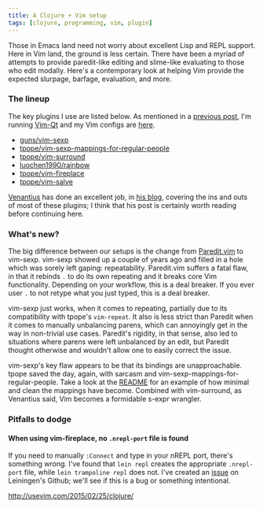 ```yaml
---
title: A Clojure + Vim setup
tags: [clojure, programming, vim, plugin]
---
```


Those in Emacs land need not worry about excellent Lisp and REPL support. Here
in Vim land, the ground is less certain. There have been a myriad of attempts to
provide paredit-like editing and slime-like evaluating to those who edit
modally. Here's a contemporary look at helping Vim provide the expected slurpage,
barfage, evaluation, and more.

### The lineup
The key plugins I use are listed below. As mentioned in a [previous
post](https://blog.jeaye.com/2015/12/31/vim-qt/), I'm running
[Vim-Qt](https://bitbucket.org/equalsraf/vim-qt/wiki/Home) and my Vim configs
are [here](https://github.com/jeaye/vimrc).

* [guns/vim-sexp](https://github.com/guns/vim-sexp)
* [tpope/vim-sexp-mappings-for-regular-people](https://github.com/tpope/vim-sexp-mappings-for-regular-people)
* [tpope/vim-surround](https://github.com/tpope/vim-surround)
* [luochen1990/rainbow](https://github.com/luochen1990/rainbow)
* [tpope/vim-fireplace](https://github.com/tpope/vim-fireplace)
* [tpope/vim-salve](https://github.com/tpope/vim-salve)

[Venantius](https://venanti.us/) has done an excellent job, in [his
blog](http://blog.venanti.us/clojure-vim/), covering the ins and outs of most of
these plugins; I think that his post is certainly worth reading before
continuing here.

### What's new?
The big difference between our setups is the change from
[Paredit.vim](http://www.vim.org/scripts/script.php?script_id=3998) to vim-sexp.
vim-sexp showed up a couple of years ago and filled in a hole which was sorely
left gaping: repeatability. Paredit.vim suffers a fatal flaw, in that it rebinds
`.` to do its own repeating and it breaks core Vim functionality. Depending on
your workflow, this is a deal breaker. If you ever user `.` to not retype what
you just typed, this is a deal breaker.

vim-sexp just works, when it comes to repeating, partially due to its
compatibility with tpope's `vim-repeat`. It also is less strict than Paredit
when it comes to manually unbalancing parens, which can annoyingly get in the
way in non-trivial use cases. Paredit's rigidity, in that sense, also led to
situations where parens were left unbalanced by an edit, but Paredit thought
otherwise and wouldn't allow one to easily correct the issue.

vim-sexp's key flaw appears to be that its bindings are unapproachable. tpope
saved the day, again, with sarcasm and vim-sexp-mappings-for-regular-people.
Take a look at the
[README](https://github.com/tpope/vim-sexp-mappings-for-regular-people) for an
example of how minimal and clean the mappings have become. Combined with
vim-surround, as Venantius said, Vim becomes a formidable s-expr wrangler.

### Pitfalls to dodge
#### When using vim-fireplace, no `.nrepl-port` file is found
If you need to manually `:Connect` and type in your nREPL port, there's
something wrong. I've found that `lein repl` creates the appropriate
`.nrepl-port` file, while `lein trampoline repl` does not. I've created an
[issue](https://github.com/technomancy/leiningen/issues/2224) on Leiningen's
Github; we'll see if this is a bug or something intentional.

http://usevim.com/2015/02/25/clojure/
